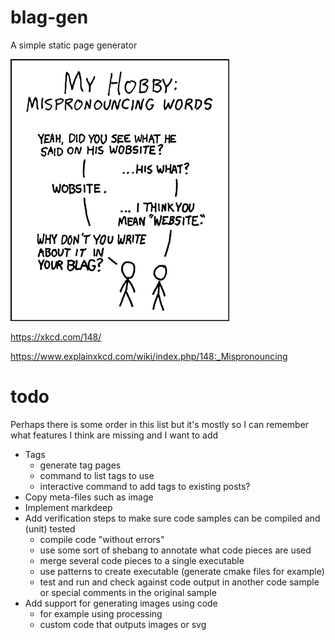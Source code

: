 # blag-gen
A simple static page generator

![](xkcd.png)

https://xkcd.com/148/

https://www.explainxkcd.com/wiki/index.php/148:_Mispronouncing

# todo

Perhaps there is some order in this list but it's mostly so I can remember what features I think are missing and I want to add

* Tags
  - generate tag pages
  - command to list tags to use
  - interactive command to add tags to existing posts?
* Copy meta-files such as image
* Implement markdeep
* Add verification steps to make sure code samples can be compiled and (unit) tested
  - compile code "without errors"
  - use some sort of shebang to annotate what code pieces are used
  - merge several code pieces to a single executable
  - use patterns to create executable (generate cmake files for example)
  - test and run and check against code output in another code sample or special comments in the original sample
* Add support for generating images using code
  - for example using processing
  - custom code that outputs images or svg
